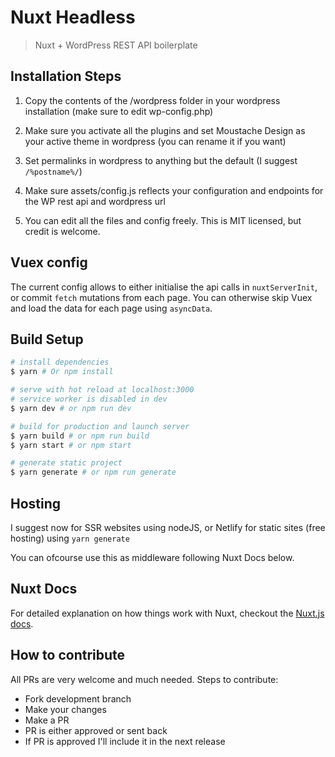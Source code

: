 # Nuxt Headless

> Nuxt + WordPress REST API boilerplate

## Installation Steps

1. Copy the contents of the /wordpress folder in your wordpress installation (make sure to edit wp-config.php)

2. Make sure you activate all the plugins and set Moustache Design as your active theme in wordpress (you can rename it if you want)

3. Set permalinks in wordpress to anything but the default (I suggest `/%postname%/`)

4. Make sure assets/config.js reflects your configuration and endpoints for the WP rest api and wordpress url

5. You can edit all the files and config freely. This is MIT licensed, but credit is welcome.


## Vuex config

The current config allows to either initialise the api calls in `nuxtServerInit`, or commit `fetch` mutations from each page.
You can otherwise skip Vuex and load the data for each page using `asyncData`.


## Build Setup

```bash
# install dependencies
$ yarn # Or npm install

# serve with hot reload at localhost:3000
# service worker is disabled in dev
$ yarn dev # or npm run dev

# build for production and launch server
$ yarn build # or npm run build
$ yarn start # or npm start

# generate static project
$ yarn generate # or npm run generate
```

## Hosting

I suggest now for SSR websites using nodeJS, or Netlify for static sites (free hosting) using `yarn generate`

You can ofcourse use this as middleware following Nuxt Docs below.

## Nuxt Docs

For detailed explanation on how things work with Nuxt, checkout the [Nuxt.js docs](https://github.com/nuxt/nuxt.js).

## How to contribute
All PRs are very welcome and much needed.
Steps to contribute:
- Fork development branch
- Make your changes
- Make a PR
- PR is either approved or sent back
- If PR is approved I'll include it in the next release

